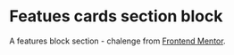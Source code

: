 # Featues cards section block

A features block section - chalenge from [Frontend Mentor](https://www.frontendmentor.io/).